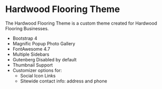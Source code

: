 # Hardwood Flooring Theme

The Hardwood Flooring Theme is a custom theme created for Hardwood Flooring Businesses. 

  - Bootstrap 4
  - Magnific Popup Photo Gallery
  - FontAwesome 4.7
  - Multiple Sidebars
  - Gutenberg Disabled by default
  - Thumbnail Support
  - Customizer options for: 
    - Social Icon Links
    - Sitewide contact info: address and phone

